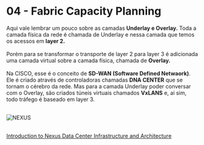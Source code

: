 # 04 - Fabric Capacity Planning

Aqui vale lembrar um pouco sobre as camadas **Underlay e Overlay.** Toda a camada física da rede é chamada de Underlay e nessa camada que temos os acessos em **layer 2.** <br></br>
Porém para se transformar o transporte de layer 2 para layer 3 é adicionada uma camada virtual sobre a camada física, chamada de **Overlay.** <br></br>
Na CISCO, esse é o conceito de **SD-WAN (Software Defined Netwaork)**. Ele é criado através de controladoras chamadas **DNA CENTER** que se tornam o cérebro da rede. Mas para a camada Underlay poder conversar com o Overlay, são criados túneis virtuais chamados **VxLANS** e, ai sim, todo tráfego é baseado em layer 3. <br></br>

![NEXUS](Imagens/nexus.png) <br></br>

[Introduction to Nexus Data Center Infrastructure and Architecture](https://www.ciscopress.com/articles/article.asp?p=2762085&seqNum=2)
